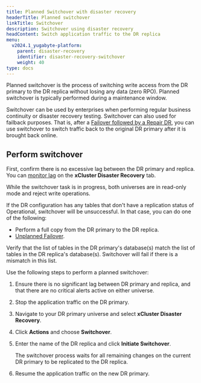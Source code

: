 ```yaml
---
title: Planned Switchover with disaster recovery
headerTitle: Planned switchover
linkTitle: Switchover
description: Switchover using disaster recovery
headContent: Switch application traffic to the DR replica
menu:
  v2024.1_yugabyte-platform:
    parent: disaster-recovery
    identifier: disaster-recovery-switchover
    weight: 40
type: docs
---
```


Planned switchover is the process of switching write access from the DR primary to the DR replica without losing any data (zero RPO). Planned switchover is typically performed during a maintenance window.

Switchover can be used by enterprises when performing regular business continuity or disaster recovery testing. Switchover can also used for failback purposes. That is, after a [Failover followed by a Repair DR](../disaster-recovery-failover/), you can use switchover to switch traffic back to the original DR primary after it is brought back online.

## Perform switchover

First, confirm there is no excessive lag between the DR primary and replica. You can [monitor lag](../disaster-recovery-setup/#monitor-replication) on the **xCluster Disaster Recovery** tab.

While the switchover task is in progress, both universes are in read-only mode and reject write operations.

If the DR configuration has any tables that don't have a replication status of Operational, switchover will be unsuccessful. In that case, you can do one of the following:

- Perform a full copy from the DR primary to the DR replica.
- [Unplanned Failover](../disaster-recovery-failover/).

Verify that the list of tables in the DR primary's database(s) match the list of tables in the DR replica's database(s). Switchover will fail if there is a mismatch in this list.

Use the following steps to perform a planned switchover:

1. Ensure there is no significant lag between DR primary and replica, and that there are no critical alerts active on either universe.

1. Stop the application traffic on the DR primary.

1. Navigate to your DR primary universe and select **xCluster Disaster Recovery**.

1. Click **Actions** and choose **Switchover**.

1. Enter the name of the DR replica and click **Initiate Switchover**.

    The switchover process waits for all remaining changes on the current DR primary to be replicated to the DR replica.

1. Resume the application traffic on the new DR primary.
